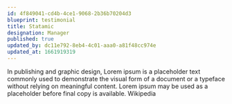 ```yaml
---
id: 4f849041-cd4b-4ce1-9068-2b36b70204d3
blueprint: testimonial
title: Statamic
designation: Manager
published: true
updated_by: dc11e792-8eb4-4c01-aaa0-a81f48cc974e
updated_at: 1661919319
---
```

In publishing and graphic design, Lorem ipsum is a placeholder text commonly used to demonstrate the visual form of a document or a typeface without relying on meaningful content. Lorem ipsum may be used as a placeholder before final copy is available. Wikipedia